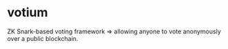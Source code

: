 # votium
ZK Snark-based voting framework => allowing anyone to vote anonymously over a public blockchain.

